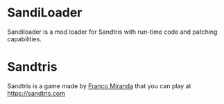# SandiLoader
Sandiloader is a mod loader for Sandtris with run-time code and patching capabilities.

# Sandtris
Sandtris is a game made by [Franco Miranda](https://francomiranda.com/) that you can play at https://sandtris.com